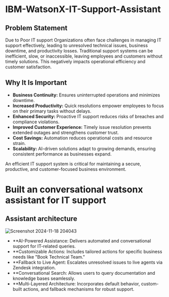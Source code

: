# IBM-WatsonX-IT-Support-Assistant

## Problem Statement

Due to Poor IT support Organizations often face challenges in managing IT support effectively, leading to unresolved technical issues, business downtime, and productivity losses. Traditional support systems can be inefficient, slow, or inaccessible, leaving employees and customers without timely solutions. This negatively impacts operational efficiency and customer satisfaction.

## Why It Is Important  

- **Business Continuity:** Ensures uninterrupted operations and minimizes downtime.  
- **Increased Productivity:** Quick resolutions empower employees to focus on their primary tasks without delays.  
- **Enhanced Security:** Proactive IT support reduces risks of breaches and compliance violations.  
- **Improved Customer Experience:** Timely issue resolution prevents extended outages and strengthens customer trust.  
- **Cost Savings:** Automation reduces operational costs and resource strain.  
- **Scalability:** AI-driven solutions adapt to growing demands, ensuring consistent performance as businesses expand.  

An efficient IT support system is critical for maintaining a secure, productive, and customer-focused business environment.  

# Built an conversational watsonx assistant for IT support

## Assistant architecture
![Screenshot 2024-11-18 204043](https://github.com/user-attachments/assets/97372422-500c-4f24-bbe3-87781346d7d0)

- **AI-Powered Assistance: Delivers automated and conversational support for IT-related queries.
- **Customizable Actions: Includes tailored actions for specific business needs like "Book Technical Team."
- **Fallback to Live Agent: Escalates unresolved issues to live agents via Zendesk integration.
- **Conversational Search: Allows users to query documentation and knowledge bases seamlessly.
- **Multi-Layered Architecture: Incorporates default behavior, custom-built actions, and fallback mechanisms for robust support.

